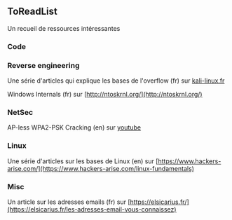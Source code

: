 ## ToReadList

Un recueil de ressources intéressantes



### Code


### Reverse engineering

Une série d'articles qui explique les bases de l'overflow (fr) sur [kali-linux.fr](https://www.kali-linux.fr/hacking/overflow-comment-ca-marche)

Windows Internals (fr) sur [http://ntoskrnl.org/](http://ntoskrnl.org/)


### NetSec

AP-less WPA2-PSK Cracking (en) sur [youtube](https://www.youtube.com/watch?v=8FUqSFrsq7E&feature=youtu.be)


### Linux

Une série d'articles sur les bases de Linux (en) sur [https://www.hackers-arise.com/](https://www.hackers-arise.com/linux-fundamentals)

### Misc

Un article sur les adresses emails (fr) sur [https://elsicarius.fr/](https://elsicarius.fr/les-adresses-email-vous-connaissez)

